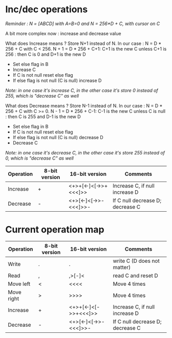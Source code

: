 # Inc/dec operations

_Reminder : N = [ABCD] with A=B=0 and N = 256*D + C, with cursor on C_

A bit more complex now : increase and decrease value

What does Increase means ? Store N+1 instead of N. In our case : N = D * 256 + C with C < 256. N + 1 = D * 256 + C+1: C+1 is the new C unless C+1 is 256 : then C is 0 and D+1 is the new D
* Set else flag in B
* Increase C
* If C is not null reset else flag
* If else flag is not null (C is null) increase D

_Note: in one case it's increase C, in the other case it's store 0 instead of 255, which is "decrease C" as well_

What does Decrease means ? Store N-1 instead of N. In our case : N = D * 256 + C with C >= 0. N - 1 = D * 256 + C-1: C-1 is the new C unless C is null : then C is 255 and D-1 is the new D
* Set else flag in B
* If C is not null reset else flag
* If else flag is not null (C is null) decrease D
* Decrease C

_Note: in one case it's decrease C, in the other case it's store 255 instead of 0, which is "decrease C" as well_


|Operation|8-bit version|16-bit version|Comments|
|---------|-------------|--------------|--------|
|Increase|+|<+>+[<-]<[->>+<<<]>>|Increase C, if null increase D|
|Decrease|-|<+>[<-]<[->>-<<<]>>-|If C null decrease D; decrease C|


# Current operation map

|Operation|8-bit version|16-bit version|Comments|
|---------|-------------|--------------|--------|
|Write|.|.|write C (D does not matter)|
|Read|,|,>[-]<|read C and reset D|
|Move left|<|<<<<|Move 4 times|
|Move right|>|>>>>|Move 4 times|
|Increase|+|<+>+[<-]<[->>+<<<]>>|Increase C, if null increase D|
|Decrease|-|<+>[<-]<[->>-<<<]>>-|If C null decrease D; decrease C|

